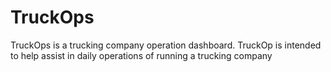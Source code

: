 # TruckOps
TruckOps is a trucking company operation dashboard. TruckOp is intended to help assist in daily operations of running a trucking company 
